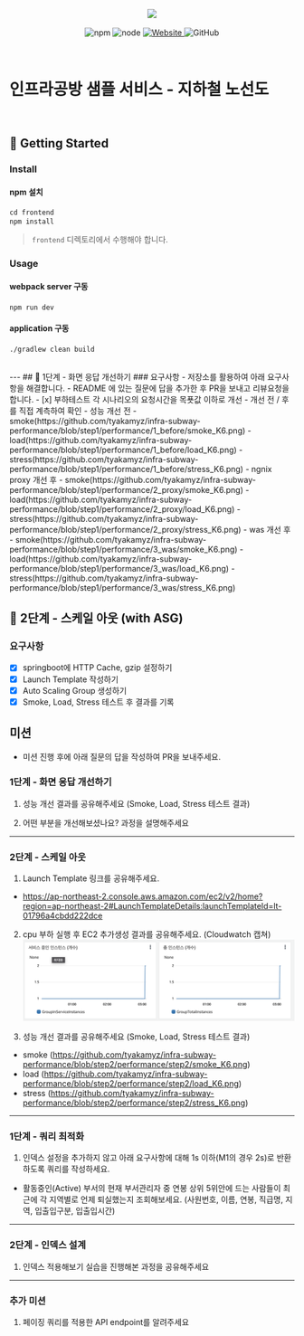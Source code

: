 <p align="center">
    <img width="200px;" src="https://raw.githubusercontent.com/woowacourse/atdd-subway-admin-frontend/master/images/main_logo.png"/>
</p>
<p align="center">
  <img alt="npm" src="https://img.shields.io/badge/npm-%3E%3D%205.5.0-blue">
  <img alt="node" src="https://img.shields.io/badge/node-%3E%3D%209.3.0-blue">
  <a href="https://edu.nextstep.camp/c/R89PYi5H" alt="nextstep atdd">
    <img alt="Website" src="https://img.shields.io/website?url=https%3A%2F%2Fedu.nextstep.camp%2Fc%2FR89PYi5H">
  </a>
  <img alt="GitHub" src="https://img.shields.io/github/license/next-step/atdd-subway-service">
</p>

<br>

# 인프라공방 샘플 서비스 - 지하철 노선도

<br>

## 🚀 Getting Started

### Install
#### npm 설치
```
cd frontend
npm install
```
> `frontend` 디렉토리에서 수행해야 합니다.

### Usage
#### webpack server 구동
```
npm run dev
```
#### application 구동
```
./gradlew clean build
```
<br>
---
## 🚀 1단계 - 화면 응답 개선하기
### 요구사항
- 저장소를 활용하여 아래 요구사항을 해결합니다.
- README 에 있는 질문에 답을 추가한 후 PR을 보내고 리뷰요청을 합니다.
- [x] 부하테스트 각 시나리오의 요청시간을 목푯값 이하로 개선 
  - 개선 전 / 후를 직접 계측하여 확인
    - 성능 개선 전
      - smoke(https://github.com/tyakamyz/infra-subway-performance/blob/step1/performance/1_before/smoke_K6.png)
      - load(https://github.com/tyakamyz/infra-subway-performance/blob/step1/performance/1_before/load_K6.png)
      - stress(https://github.com/tyakamyz/infra-subway-performance/blob/step1/performance/1_before/stress_K6.png)
    - ngnix proxy 개선 후
      - smoke(https://github.com/tyakamyz/infra-subway-performance/blob/step1/performance/2_proxy/smoke_K6.png)
      - load(https://github.com/tyakamyz/infra-subway-performance/blob/step1/performance/2_proxy/load_K6.png)
      - stress(https://github.com/tyakamyz/infra-subway-performance/blob/step1/performance/2_proxy/stress_K6.png)
    - was 개선 후
      - smoke(https://github.com/tyakamyz/infra-subway-performance/blob/step1/performance/3_was/smoke_K6.png)
      - load(https://github.com/tyakamyz/infra-subway-performance/blob/step1/performance/3_was/load_K6.png)
      - stress(https://github.com/tyakamyz/infra-subway-performance/blob/step1/performance/3_was/stress_K6.png)

## 🚀 2단계 - 스케일 아웃 (with ASG)
### 요구사항
- [x] springboot에 HTTP Cache, gzip 설정하기
- [x] Launch Template 작성하기
- [x] Auto Scaling Group 생성하기
- [x] Smoke, Load, Stress 테스트 후 결과를 기록

## 미션

* 미션 진행 후에 아래 질문의 답을 작성하여 PR을 보내주세요.


### 1단계 - 화면 응답 개선하기
1. 성능 개선 결과를 공유해주세요 (Smoke, Load, Stress 테스트 결과)

2. 어떤 부분을 개선해보셨나요? 과정을 설명해주세요

---

### 2단계 - 스케일 아웃

1. Launch Template 링크를 공유해주세요.
- https://ap-northeast-2.console.aws.amazon.com/ec2/v2/home?region=ap-northeast-2#LaunchTemplateDetails:launchTemplateId=lt-01796a4cbdd222dce

2. cpu 부하 실행 후 EC2 추가생성 결과를 공유해주세요. (Cloudwatch 캡쳐)
![img.png](./performance/step2/instances.png)

3. 성능 개선 결과를 공유해주세요 (Smoke, Load, Stress 테스트 결과)
- smoke (https://github.com/tyakamyz/infra-subway-performance/blob/step2/performance/step2/smoke_K6.png)
- load (https://github.com/tyakamyz/infra-subway-performance/blob/step2/performance/step2/load_K6.png)
- stress (https://github.com/tyakamyz/infra-subway-performance/blob/step2/performance/step2/stress_K6.png)

---

### 1단계 - 쿼리 최적화

1. 인덱스 설정을 추가하지 않고 아래 요구사항에 대해 1s 이하(M1의 경우 2s)로 반환하도록 쿼리를 작성하세요.

- 활동중인(Active) 부서의 현재 부서관리자 중 연봉 상위 5위안에 드는 사람들이 최근에 각 지역별로 언제 퇴실했는지 조회해보세요. (사원번호, 이름, 연봉, 직급명, 지역, 입출입구분, 입출입시간)

---

### 2단계 - 인덱스 설계

1. 인덱스 적용해보기 실습을 진행해본 과정을 공유해주세요

---

### 추가 미션

1. 페이징 쿼리를 적용한 API endpoint를 알려주세요
